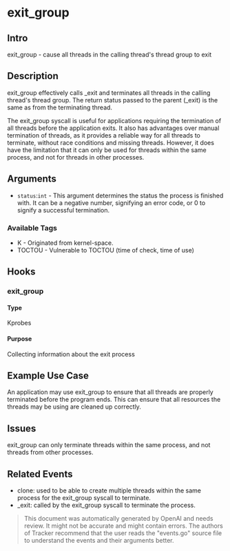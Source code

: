 
# exit_group

## Intro
exit_group - cause all threads in the calling thread's thread group to exit

## Description
exit_group effectively calls _exit and terminates all threads in the calling thread's thread group. The return status passed to the parent (_exit) is the same as from the  terminating thread.

The exit_group syscall is useful for applications requiring the termination of all threads before the application exits. It also has advantages over manual termination of threads, as it provides a reliable way for all threads to terminate, without race conditions and missing threads. However, it does have the limitation that it can only be used for threads within the same process, and not for threads in other processes.

## Arguments
* `status`:`int` - This argument determines the status the process is finished with. It can be a negative number, signifying an error code, or 0 to signify a successful termination.

### Available Tags
* K - Originated from kernel-space.
* TOCTOU - Vulnerable to TOCTOU (time of check, time of use)

## Hooks
### exit_group
#### Type
Kprobes
#### Purpose
Collecting information about the exit process

## Example Use Case
An application may use exit_group to ensure that all threads are properly terminated before the program ends. This can ensure that all resources the threads may be using are cleaned up correctly.

## Issues
exit_group can only terminate threads within the same process, and not threads from other processes.


## Related Events
* clone: used to be able to create multiple threads within the same process for the exit_group syscall to terminate.
* _exit: called by the exit_group syscall to terminate the process.

> This document was automatically generated by OpenAI and needs review. It might
> not be accurate and might contain errors. The authors of Tracker recommend that
> the user reads the "events.go" source file to understand the events and their
> arguments better.
